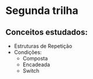 # Segunda trilha

## Conceitos estudados:
- Estruturas de Repetição
- Condições:
  - Composta
  - Encadeada
  - Switch
